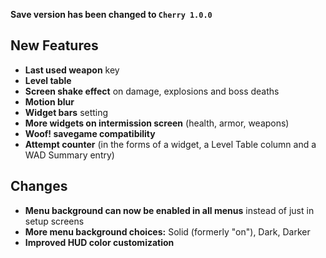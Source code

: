 **Save version has been changed to `Cherry 1.0.0`**

## New Features

- **Last used weapon** key
- **Level table**
- **Screen shake effect** on damage, explosions and boss deaths
- **Motion blur**
- **Widget bars** setting
- **More widgets on intermission screen** (health, armor, weapons)
- **Woof! savegame compatibility**
- **Attempt counter** (in the forms of a widget, a Level Table column and a WAD Summary entry)

## Changes

- **Menu background can now be enabled in all menus** instead of just in setup screens
- **More menu background choices:** Solid (formerly "on"), Dark, Darker
- **Improved HUD color customization**

